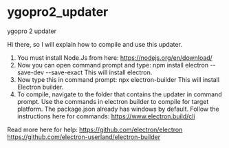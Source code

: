 # ygopro2_updater
ygopro 2 updater


Hi there, so I will explain how to compile and use this updater.

1. You must install Node.Js from here: https://nodejs.org/en/download/
2. Now you can open command prompt and type:
        npm install electron --save-dev --save-exact 
   This will install electron.
3. Now type this in command prompt:
        npx electron-builder
   This will install Electron builder.
5. To compile, navigate to the folder that contains the updater in command prompt. Use the commands in electron builder to compile for target platform. The package.json already has windows by default. Follow the instructions here for commands: https://www.electron.build/cli

Read more here for help:
https://github.com/electron/electron
https://github.com/electron-userland/electron-builder
